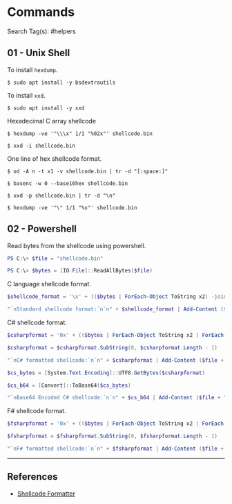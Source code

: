 # Commands

Search Tag(s): #helpers

## 01 - Unix Shell

To install `hexdump`.

```
$ sudo apt install -y bsdextrautils
```

To install `xxd`.

```
$ sudo apt install -y xxd
```

Hexadecimal C array shellcode

```
$ hexdump -ve '"\\\x" 1/1 "%02x"' shellcode.bin

$ xxd -i shellcode.bin
```

One line of hex shellcode format.

```
$ od -A n -t x1 -v shellcode.bin | tr -d "[:space:]"

$ basenc -w 0 --base16hex shellcode.bin

$ xxd -p shellcode.bin | tr -d "\n"

$ hexdump -ve '"\" 1/1 "%x"' shellcode.bin
```

## 02 - Powershell

Read bytes from the shellcode using powershell.

```powershell
PS C:\> $file = "shellcode.bin"

PS C:\> $bytes = [IO.File]::ReadAllBytes($file)
```

C language shellcode format.

```powershell
$shellcode_format = '\x' + (($bytes | ForEach-Object ToString x2) -join '\x')

"`nStandard shellcode format:`n`n" + $shellcode_format | Add-Content ($file + ".b64")`
```

C# shellcode format.

```powershell
$csharpformat = '0x' + (($bytes | ForEach-Object ToString x2 | ForEach-Object { $_ + ',' }) -join '0x')

$csharpformat = $csharpformat.SubString(0, $csharpformat.Length - 1)

"`nC# formatted shellcode:`n`n" + $csharpformat | Add-Content ($file + ".txt")

$cs_bytes = [System.Text.Encoding]::UTF8.GetBytes($csharpformat)

$cs_b64 = [Convert]::ToBase64($cs_bytes)

"`nBase64 Encoded C# shellcode:`n`n" + $cs_b64 | Add-Content ($file + ".b64")
```

F# shellcode format.

```powershell
$fsharpformat = '0x' + (($bytes | ForEach-Object ToString x2 | ForEach-Object { $_ + 'uy;' }) -join '0x')

$fsharpformat = $fsharpformat.SubString(0, $fsharpformat.Length - 1)

"`nF# formatted shellcode:`n`n" + $fsharpformat | Add-Content ($file + ".txt")
```

---
## References

- [Shellcode Formatter](https://www.redteam.cafe/red-team/shellcode-injection/shellcode-formatter)